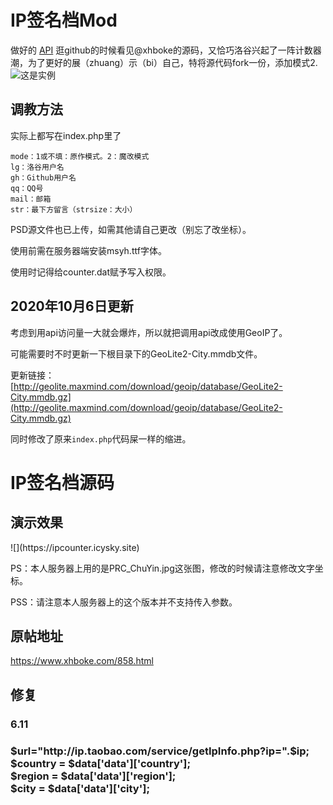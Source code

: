 # IP签名档Mod
做好的 [API](http://ipcounter.ihcr.top)
逛github的时候看见@xhboke的源码，又恰巧洛谷兴起了一阵计数器潮，为了更好的展（zhuang）示（bi）自己，特将源代码fork一份，添加模式2.
![这是实例](http://ipcounter.ihcr.top/?mode=2&mail=abc1763613206@163.com&str=%E5%8D%9A%E8%A7%88%E4%B9%90%E5%AD%A6%EF%BC%8C%E6%95%A2%E4%BA%8E%E6%8E%A2%E7%B4%A2%E3%80%82&qq=1817532680&gh=abc1763613206&lg=%E6%9F%90%E4%BA%BA&strsize=18)

## 调教方法
实际上都写在index.php里了

```
mode：1或不填：原作模式。2：魔改模式
lg：洛谷用户名
gh：Github用户名
qq：QQ号
mail：邮箱
str：最下方留言（strsize：大小）
```
PSD源文件也已上传，如需其他请自己更改（别忘了改坐标）。

使用前需在服务器端安装msyh.ttf字体。

使用时记得给counter.dat赋予写入权限。

## 2020年10月6日更新

考虑到用api访问量一大就会爆炸，所以就把调用api改成使用GeoIP了。

可能需要时不时更新一下根目录下的GeoLite2-City.mmdb文件。

更新链接：[http://geolite.maxmind.com/download/geoip/database/GeoLite2-City.mmdb.gz](http://geolite.maxmind.com/download/geoip/database/GeoLite2-City.mmdb.gz)

同时修改了原来``index.php``代码屎一样的缩进。

# IP签名档源码

<h2>演示效果</h2>
![](https://ipcounter.icysky.site)

PS：本人服务器上用的是PRC_ChuYin.jpg这张图，修改的时候请注意修改文字坐标。

PSS：请注意本人服务器上的这个版本并不支持传入参数。

<h2>原帖地址</h2>

https://www.xhboke.com/858.html
<h2>修复</h2>
<h3>6.11<h3>
$url="http://ip.taobao.com/service/getIpInfo.php?ip=".$ip; <br>
$country = $data['data']['country']; <br>
$region = $data['data']['region']; <br>
$city = $data['data']['city'];<br>

